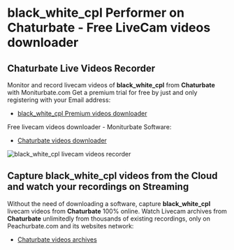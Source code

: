 # black_white_cpl Performer on Chaturbate - Free LiveCam videos downloader

## Chaturbate Live Videos Recorder

Monitor and record livecam videos of **black_white_cpl** from **Chaturbate** with Moniturbate.com
Get a premium trial for free by just and only registering with your Email address:
* [black_white_cpl Premium videos downloader](https://moniturbate.com/request-demo-licence-key.html)

Free livecam videos downloader - Moniturbate Software:
* [Chaturbate videos downloader](https://moniturbate.com/moniturbate-download-software.html)

![black_white_cpl livecam videos recorder](https://peachurnet.com/templates/moniturbate-software.png)


## Capture black_white_cpl videos from the Cloud and watch your recordings on Streaming

Without the need of downloading a software, capture **black_white_cpl** livecam videos from **Chaturbate** 100% online.
Watch Livecam archives from **Chaturbate** unlimitedly from thousands of existing recordings, only on Peachurbate.com and its websites network:
* [Chaturbate videos archives](https://peachurnet.com/)